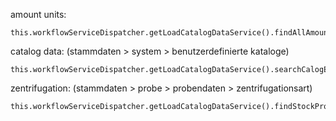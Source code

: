 amount units:

```
this.workflowServiceDispatcher.getLoadCatalogDataService().findAllAmountUnits();
```

catalog data: (stammdaten > system > benutzerdefinierte kataloge)

```
this.workflowServiceDispatcher.getLoadCatalogDataService().searchCalogEntriesByCustomCatalog("MY_CATALOG_CODE");
```

zentrifugation: (stammdaten > probe > probendaten >
zentrifugationsart)

```
this.workflowServiceDispatcher.getLoadCatalogDataService().findStockProcessings(null);
```